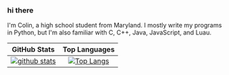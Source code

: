 ### hi there
I'm Colin, a high school student from Maryland. I mostly write my programs in Python, but I'm also familiar with C, C++, Java, JavaScript, and Luau.

|GitHub Stats|Top Languages|
|:-------------------------:|:-------------------------:|
|[![github stats](https://github-readme-stats.vercel.app/api?username=colinhartigan&theme=react)](https://github.com/anuraghazra/github-readme-stats)|[![Top Langs](https://github-readme-stats.vercel.app/api/top-langs/?username=colinhartigan)](https://github.com/anuraghazra/github-readme-stats)|
